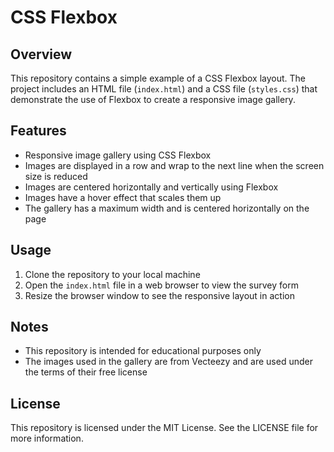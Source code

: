 **CSS Flexbox**
=====================

**Overview**
------------

This repository contains a simple example of a CSS Flexbox layout. The project includes an HTML file (`index.html`) and a CSS file (`styles.css`) that demonstrate the use of Flexbox to create a responsive image gallery.

**Features**
------------

* Responsive image gallery using CSS Flexbox
* Images are displayed in a row and wrap to the next line when the screen size is reduced
* Images are centered horizontally and vertically using Flexbox
* Images have a hover effect that scales them up
* The gallery has a maximum width and is centered horizontally on the page

**Usage**
---------

1. Clone the repository to your local machine
2. Open the `index.html` file in a web browser to view the survey form
3. Resize the browser window to see the responsive layout in action

**Notes**
---------

* This repository is intended for educational purposes only
* The images used in the gallery are from Vecteezy and are used under the terms of their free license

**License**
---------

This repository is licensed under the MIT License. See the LICENSE file for more information.